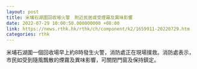 ```yaml
---
layout: post
title: 米埔石湖圍回收場火警　附近民居或受煙霧及異味影響
date: 2022-07-29 10:00:50.000000000 +08:00
link: https://news.rthk.hk/rthk/ch/component/k2/1659911-20220729.htm
categories: rthk
---
```


米埔石湖圍一個回收場早上約8時發生火警，消防處正在現場撲救。消防處表示，市民如受到隨風飄散的煙霧及異味影響，可關閉門窗及保持鎮定。
